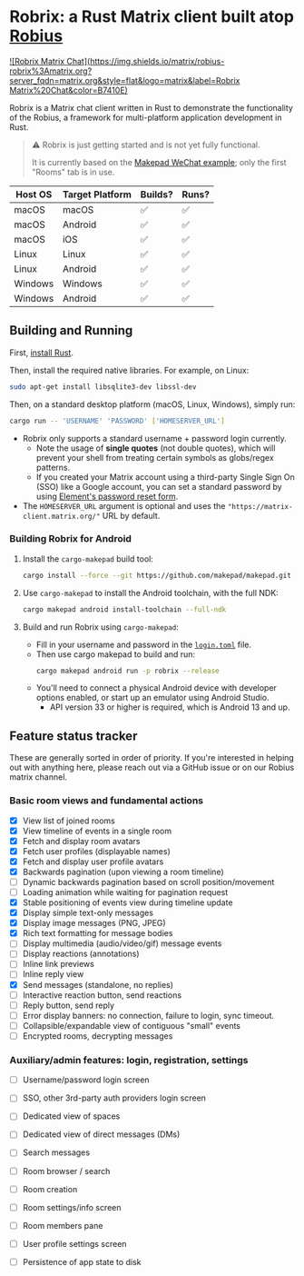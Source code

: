 # Robrix: a Rust Matrix client built atop [Robius](https://github.com/project-robius)

[![Robrix Matrix Chat](https://img.shields.io/matrix/robius-robrix%3Amatrix.org?server_fqdn=matrix.org&style=flat&logo=matrix&label=Robrix Matrix%20Chat&color=B7410E)](https://matrix.to/#/#robius-robrix:matrix.org)

Robrix is a Matrix chat client written in Rust to demonstrate the functionality of the Robius, a framework for multi-platform application development in Rust.

> ⚠️ Robrix is just getting started and is not yet fully functional.
>
> It is currently based on the [Makepad WeChat example](https://github.com/project-robius/makepad_wechat); only the first "Rooms" tab is in use.


| Host OS | Target Platform | Builds? | Runs? |
| ------- | --------------- | ------- | ----- |
| macOS   | macOS           | ✅      | ✅    |
| macOS   | Android         | ✅      | ✅    |
| macOS   | iOS             | ✅      | ✅    |
| Linux   | Linux           | ✅      | ✅    |
| Linux   | Android         | ✅      | ✅    |
| Windows | Windows         | ✅      | ✅    |
| Windows | Android         | ✅      | ✅    |



## Building and Running

First, [install Rust](https://www.rust-lang.org/tools/install).

Then, install the required native libraries. For example, on Linux:
```sh
sudo apt-get install libsqlite3-dev libssl-dev
```

Then, on a standard desktop platform (macOS, Linux, Windows), simply run:
```sh
cargo run -- 'USERNAME' 'PASSWORD' ['HOMESERVER_URL']
```

* Robrix only supports a standard username + password login currently.
    * Note the usage of **single quotes** (not double quotes), which will prevent your shell from treating certain symbols as globs/regex patterns.
    * If you created your Matrix account using a third-party Single Sign On (SSO) like a Google account, you can set a standard password by using [Element's password reset form](https://app.element.io/#/forgot_password).
* The `HOMESERVER_URL` argument is optional and uses the `"https://matrix-client.matrix.org/"` URL by default.


### Building Robrix for Android

1. Install the `cargo-makepad` build tool:
   ```sh
   cargo install --force --git https://github.com/makepad/makepad.git --branch rik cargo-makepad
   ```

2. Use `cargo-makepad` to install the Android toolchain, with the full NDK:
   ```sh
   cargo makepad android install-toolchain --full-ndk
   ```

3. Build and run Robrix using `cargo-makepad`:
    * Fill in your username and password in the [`login.toml`](login.toml) file.
    * Then use cargo makepad to build and run:
       ```sh
       cargo makepad android run -p robrix --release
       ```
    * You'll need to connect a physical Android device with developer options enabled, or start up an emulator using Android Studio.
        * API version 33 or higher is required, which is Android 13 and up.


## Feature status tracker 

These are generally sorted in order of priority. If you're interested in helping out with anything here, please reach out via a GitHub issue or on our Robius matrix channel.

### Basic room views and fundamental actions
- [x] View list of joined rooms
- [x] View timeline of events in a single room
- [x] Fetch and display room avatars
- [x] Fetch user profiles (displayable names)
- [x] Fetch and display user profile avatars
- [x] Backwards pagination (upon viewing a room timeline)
- [ ] Dynamic backwards pagination based on scroll position/movement
- [ ] Loading animation while waiting for pagination request
- [x] Stable positioning of events view during timeline update
- [x] Display simple text-only messages
- [x] Display image messages (PNG, JPEG)
- [x] Rich text formatting for message bodies
- [ ] Display multimedia (audio/video/gif) message events
- [ ] Display reactions (annotations)
- [ ] Inline link previews
- [ ] Inline reply view
- [x] Send messages (standalone, no replies)
- [ ] Interactive reaction button, send reactions
- [ ] Reply button, send reply
- [ ] Error display banners: no connection, failure to login, sync timeout.
- [ ] Collapsible/expandable view of contiguous "small" events
- [ ] Encrypted rooms, decrypting messages

### Auxiliary/admin features: login, registration, settings
- [ ] Username/password login screen
- [ ] SSO, other 3rd-party auth providers login screen
- [ ] Dedicated view of spaces
- [ ] Dedicated view of direct messages (DMs)
- [ ] Search messages
- [ ] Room browser / search
- [ ] Room creation
- [ ] Room settings/info screen
- [ ] Room members pane
- [ ] User profile settings screen
- [ ] Persistence of app state to disk

